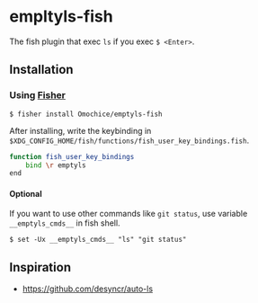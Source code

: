 # empltyls-fish

The fish plugin that exec `ls` if you exec `$ <Enter>`.

## Installation

### Using [Fisher](https://github.com/jorgebucaran/fisher)

```console
$ fisher install Omochice/emptyls-fish
```

After installing, write the keybinding in `$XDG_CONFIG_HOME/fish/functions/fish_user_key_bindings.fish`.

```bash
function fish_user_key_bindings
    bind \r emptyls
end
```

#### Optional

If you want to use other commands like `git status`, use variable `__emptyls_cmds__` in fish shell.

```console
$ set -Ux __emptyls_cmds__ "ls" "git status"
```

##  Inspiration
- https://github.com/desyncr/auto-ls
